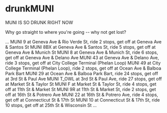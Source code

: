 # drunkMUNI
MUNI IS SO DRUNK RIGHT NOW

Why go straight to where you're going -- why not get lost?

...
MUNI 9 at Geneva Ave & Rio Verde St, ride 2 stops, get off at Geneva Ave & Santos St
MUNI 8BX at Geneva Ave & Santos St, ride 5 stops, get off at Geneva Ave & Munich St
MUNI 8 at Geneva Ave & Munich St, ride 6 stops, get off at Geneva Ave & Delano Ave
MUNI 43 at Geneva Ave & Delano Ave, ride 3 stops, get off at City College Terminal (Phelan Loop)
MUNI 49 at City College Terminal (Phelan Loop), ride 2 stops, get off at Ocean Ave & Balboa Park Bart
MUNI 29 at Ocean Ave & Balboa Park Bart, ride 24 stops, get off at 3rd St & Paul Ave
MUNI T_OWL at 3rd St & Paul Ave, ride 27 stops, get off at Market St & Taylor St
MUNI F at Market St & Taylor St, ride 4 stops, get off at 11th St & Market St
MUNI 9R at 11th St & Market St, ride 2 stops, get off at 16th St & Potrero Ave
MUNI 22 at 16th St & Potrero Ave, ride 4 stops, get off at Connecticut St & 17th St
MUNI 10 at Connecticut St & 17th St, ride 10 stops, get off at 25th St & Wisconsin St
...
